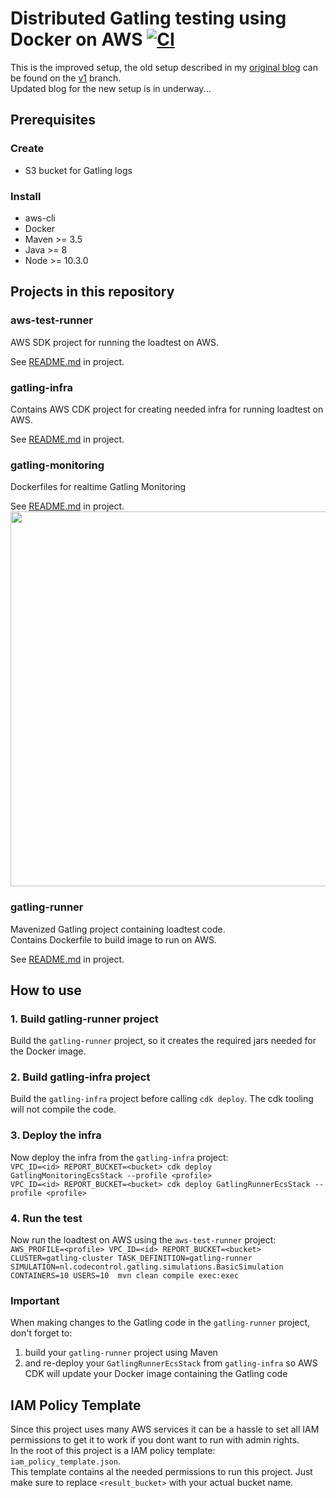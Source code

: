 # Distributed Gatling testing using Docker on AWS [![CI](https://github.com/richardhendricksen/gatling-docker-on-aws/workflows/CI/badge.svg)](https://github.com/richardhendricksen/gatling-docker-on-aws/actions?query=workflow%3ACI)

This is the improved setup, the old setup described in my [original blog](https://medium.com/@richard.hendricksen/distributed-load-testing-with-gatling-using-docker-and-aws-d497605692db) can be found on the [v1](https://github.com/richardhendricksen/gatling-docker-on-aws/tree/v1) branch.  
Updated blog for the new setup is in underway...

## Prerequisites  
### Create  
* S3 bucket for Gatling logs  

### Install  
* aws-cli  
* Docker  
* Maven >= 3.5  
* Java >= 8  
* Node >= 10.3.0  

## Projects in this repository

### aws-test-runner
AWS SDK project for running the loadtest on AWS.  

See [README.md](aws-test-runner/README.md) in project. 

### gatling-infra
Contains AWS CDK project for creating needed infra for running loadtest on AWS.  

See [README.md](gatling-infra/README.md) in project. 

### gatling-monitoring
Dockerfiles for realtime Gatling Monitoring  

See [README.md](gatling-monitoring/README.md) in project.  
[<img src="https://raw.githubusercontent.com/richardhendricksen/gatling-docker-on-aws/master/images/dashboard.png" width="600">](https://raw.githubusercontent.com/richardhendricksen/gatling-docker-on-aws/master/images/dashboard.png)

### gatling-runner
Mavenized Gatling project containing loadtest code.  
Contains Dockerfile to build image to run on AWS.  

See [README.md](gatling-runner/README.md) in project. 

## How to use

### 1. Build gatling-runner project
Build the `gatling-runner` project, so it creates the required jars needed for the Docker image.  

### 2. Build gatling-infra project  
Build the `gatling-infra` project before calling `cdk deploy`. The cdk tooling will not compile the code.  

### 3. Deploy the infra
Now deploy the infra from the `gatling-infra` project:  
`VPC_ID=<id> REPORT_BUCKET=<bucket> cdk deploy GatlingMonitoringEcsStack --profile <profile>`  
`VPC_ID=<id> REPORT_BUCKET=<bucket> cdk deploy GatlingRunnerEcsStack --profile <profile>`  

### 4. Run the test
Now run the loadtest on AWS using the `aws-test-runner` project:  
`AWS_PROFILE=<profile> VPC_ID=<id> REPORT_BUCKET=<bucket> CLUSTER=gatling-cluster TASK_DEFINITION=gatling-runner SIMULATION=nl.codecontrol.gatling.simulations.BasicSimulation CONTAINERS=10 USERS=10  mvn clean compile exec:exec`

### Important
When making changes to the Gatling code in the `gatling-runner` project, don't forget to:  
 1. build your `gatling-runner` project using Maven  
 2. and re-deploy your `GatlingRunnerEcsStack` from `gatling-infra` so AWS CDK will update your Docker image containing the Gatling code  

## IAM Policy Template
Since this project uses many AWS services it can be a hassle to set all IAM permissions to get it to work if you dont want to run with admin rights.  
In the root of this project is a IAM policy template: `iam_policy_template.json`.  
This template contains al the needed permissions to run this project. Just make sure to replace `<result_bucket>` with your actual bucket name.
